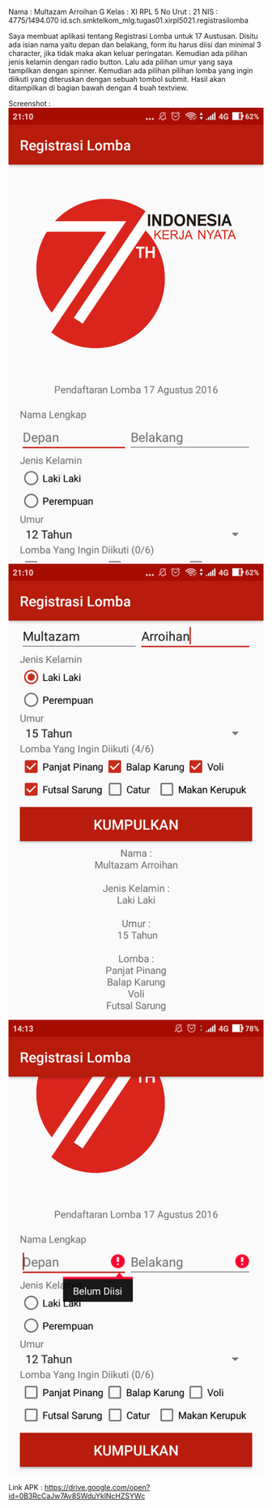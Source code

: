 Nama : Multazam Arroihan G
Kelas : XI RPL 5
No Urut : 21 
NIS : 4775/1494.070
id.sch.smktelkom_mlg.tugas01.xirpl5021.registrasilomba

Saya membuat aplikasi tentang Registrasi Lomba untuk 17 Austusan. Disitu ada isian nama yaitu depan dan belakang, 
form itu harus diisi dan minimal 3 character, jika tidak maka akan keluar peringatan. Kemudian ada pilihan jenis 
kelamin dengan radio button. Lalu ada pilihan umur yang saya tampilkan dengan spinner. Kemudian ada pilihan pilihan 
lomba yang ingin diikuti yang diteruskan dengan sebuah tombol submit. Hasil akan ditampilkan di bagian bawah dengan 
4 buah textview.

Screenshot :
![ss1](https://github.com/rehanarroihan/RegistrasiLomba/blob/master/ss1.png)
![ss1 (2)](https://github.com/rehanarroihan/RegistrasiLomba/blob/master/ss1%20(2).png)
![ss1 (3)](https://github.com/rehanarroihan/RegistrasiLomba/blob/master/ss1%20(3).png)

Link APK : https://drive.google.com/open?id=0B3RcCaJw7Av8SWduYklNcHZSYWc
